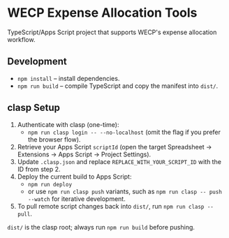 # WECP Expense Allocation Tools

TypeScript/Apps Script project that supports WECP's expense allocation workflow.

## Development

- `npm install` – install dependencies.
- `npm run build` – compile TypeScript and copy the manifest into `dist/`.

## clasp Setup

1. Authenticate with clasp (one-time):
   - `npm run clasp login -- --no-localhost` (omit the flag if you prefer the browser flow).
2. Retrieve your Apps Script `scriptId` (open the target Spreadsheet → Extensions → Apps Script → Project Settings).
3. Update `.clasp.json` and replace `REPLACE_WITH_YOUR_SCRIPT_ID` with the ID from step 2.
4. Deploy the current build to Apps Script:
   - `npm run deploy`
   - or use `npm run clasp push` variants, such as `npm run clasp -- push --watch` for iterative development.
5. To pull remote script changes back into `dist/`, run `npm run clasp -- pull`.

`dist/` is the clasp root; always run `npm run build` before pushing.
